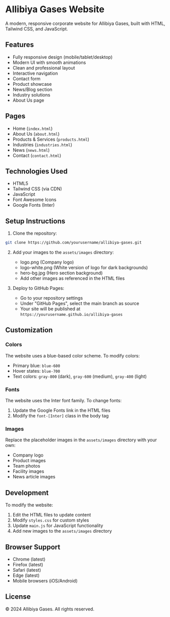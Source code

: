 # Allibiya Gases Website

A modern, responsive corporate website for Allibiya Gases, built with HTML, Tailwind CSS, and JavaScript.

## Features

- Fully responsive design (mobile/tablet/desktop)
- Modern UI with smooth animations
- Clean and professional layout
- Interactive navigation
- Contact form
- Product showcase
- News/Blog section
- Industry solutions
- About Us page

## Pages

- Home (`index.html`)
- About Us (`about.html`)
- Products & Services (`products.html`)
- Industries (`industries.html`)
- News (`news.html`)
- Contact (`contact.html`)

## Technologies Used

- HTML5
- Tailwind CSS (via CDN)
- JavaScript
- Font Awesome Icons
- Google Fonts (Inter)

## Setup Instructions

1. Clone the repository:
```bash
git clone https://github.com/yourusername/allibiya-gases.git
```

2. Add your images to the `assets/images` directory:
   - logo.png (Company logo)
   - logo-white.png (White version of logo for dark backgrounds)
   - hero-bg.jpg (Hero section background)
   - Add other images as referenced in the HTML files

3. Deploy to GitHub Pages:
   - Go to your repository settings
   - Under "GitHub Pages", select the main branch as source
   - Your site will be published at `https://yourusername.github.io/allibiya-gases`

## Customization

### Colors
The website uses a blue-based color scheme. To modify colors:
- Primary blue: `blue-600`
- Hover states: `blue-700`
- Text colors: `gray-800` (dark), `gray-600` (medium), `gray-400` (light)

### Fonts
The website uses the Inter font family. To change fonts:
1. Update the Google Fonts link in the HTML files
2. Modify the `font-[Inter]` class in the body tag

### Images
Replace the placeholder images in the `assets/images` directory with your own:
- Company logo
- Product images
- Team photos
- Facility images
- News article images

## Development

To modify the website:
1. Edit the HTML files to update content
2. Modify `styles.css` for custom styles
3. Update `main.js` for JavaScript functionality
4. Add new images to the `assets/images` directory

## Browser Support

- Chrome (latest)
- Firefox (latest)
- Safari (latest)
- Edge (latest)
- Mobile browsers (iOS/Android)

## License

© 2024 Allibiya Gases. All rights reserved. 